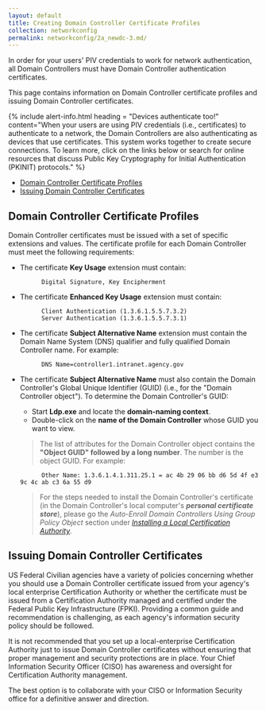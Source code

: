 ```yaml
---
layout: default
title: Creating Domain Controller Certificate Profiles
collection: networkconfig
permalink: networkconfig/2a_newdc-3.md/
---
```

In order for your users' PIV credentials to work for network authentication, all Domain Controllers must have Domain Controller authentication certificates. 

This page contains information on Domain Controller certificate profiles and issuing Domain Controller certificates.

{% include alert-info.html heading = "Devices authenticate too!" content="When your users are using PIV credentials (i.e., certificates) to authenticate to a network, the Domain Controllers are also authenticating as devices that use certificates. This system works together to create secure connections. To learn more, click on the links below or search for online resources that discuss Public Key Cryptography for Initial Authentication (PKINIT) protocols." %}

* [Domain Controller Certificate Profiles](#domain-controller-certificate-profiles)
* [Issuing Domain Controller Certificates](#issuing-domain-controller-certificates)

## Domain Controller Certificate Profiles

Domain Controller certificates must be issued with a set of specific extensions and values. The certificate profile for each Domain Controller must meet the following requirements: 

- The certificate **Key Usage** extension must contain:

            Digital Signature, Key Encipherment

- The certificate **Enhanced Key Usage** extension must contain:

            Client Authentication (1.3.6.1.5.5.7.3.2)
            Server Authentication (1.3.6.1.5.5.7.3.1)

- The certificate **Subject Alternative Name** extension must contain the Domain Name System (DNS) qualifier and fully qualified Domain Controller name. For example:

            DNS Name=controller1.intranet.agency.gov

- The certificate **Subject Alternative Name** must also contain the Domain Controller's Global Unique Identifier (GUID) (i.e., for the "Domain Controller object"). To determine the Domain Controller's GUID:

  * Start **Ldp.exe** and locate the **domain-naming context**. 
  * Double-click on the **name of the Domain Controller** whose GUID you want to view.
  
  > The list of attributes for the Domain Controller object contains the **"Object GUID" followed by a long number**. The number is the object GUID. For example:

            Other Name: 1.3.6.1.4.1.311.25.1 = ac 4b 29 06 bb d6 5d 4f e3 9c 4c ab c3 6a 55 d9

  > For the steps needed to install the Domain Controller's certificate (in the Domain Controller's local computer's **_personal certificate store_**), please go the _Auto-Enroll Domain Controllers Using Group Policy Object_ section under [_Installing a Local Certification Authority_]({{site.baseurl}}/local-certification-authority). <!--Is this the correct section to link to?-->

## Issuing Domain Controller Certificates

US Federal Civilian agencies have a variety of policies concerning whether you should use a Domain Controller certificate issued from your agency's local enterprise Certification Authority or whether the certificate must be issued from a Certification Authority managed and certified under the Federal Public Key Infrastructure (FPKI). Providing a common guide and recommendation is challenging, as each agency's information security policy should be followed.

It is not recommended that you set up a local-enterprise Certification Authority just to issue Domain Controller certificates without ensuring that proper management and security protections are in place. Your Chief Information Security Officer (CISO) has awareness and oversight for Certification Authority management.

The best option is to collaborate with your CISO or Information Security office for a definitive answer and direction.
